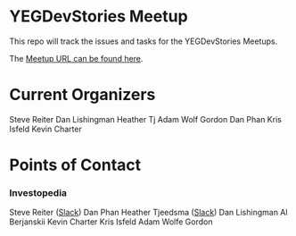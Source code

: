 # YEGDevStories Meetup
This repo will track the issues and tasks for the YEGDevStories Meetups.

The [Meetup URL can be found here](https://www.meetup.com/en-AU/Large-Scale-Web-Development-in-Edmonton/?_cookie-check=eiBU-klbvPkmgLb9).


# Current Organizers 
Steve Reiter
Dan Lishingman
Heather Tj
Adam Wolf Gordon
Dan Phan
Kris Isfeld
Kevin Charter


# Points of Contact
### Investopedia
Steve Reiter ([Slack](https://join.slack.com/t/yegdevstories/shared_invite/enQtMzc1NzI5MjExNTY5LTU2MGNhNjMwMWY4MDAwYWIyMmY0YjRhYmZmMjljZjk2Zjc4MWQ0YmM2NDM0OWQ0MTAyNTY0ZGY3Y2NiODE4NTU))
Dan Phan
Heather Tjeedsma ([Slack](https://join.slack.com/t/yegdevstories/shared_invite/enQtMzc1NzI5MjExNTY5LTU2MGNhNjMwMWY4MDAwYWIyMmY0YjRhYmZmMjljZjk2Zjc4MWQ0YmM2NDM0OWQ0MTAyNTY0ZGY3Y2NiODE4NTU))
Dan Lishingman
Al Berjanskii
Kevin Charter
Kris Isfeld
Adam Wolfe Gordon
